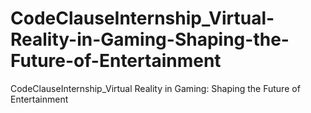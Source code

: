 # CodeClauseInternship_Virtual-Reality-in-Gaming-Shaping-the-Future-of-Entertainment
CodeClauseInternship_Virtual Reality in Gaming: Shaping the Future of Entertainment

